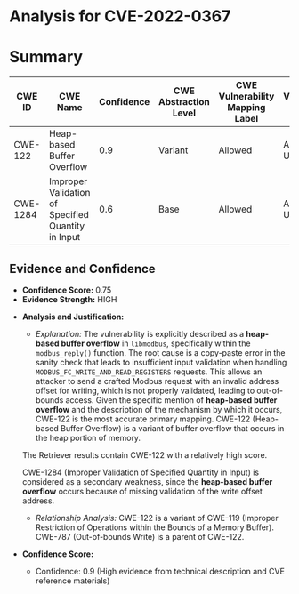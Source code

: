 # Analysis for CVE-2022-0367

# Summary
| CWE ID | CWE Name | Confidence | CWE Abstraction Level | CWE Vulnerability Mapping Label | CWE-Vulnerability Mapping Notes |
|---|---|---|---|---|---|
| CWE-122 | Heap-based Buffer Overflow | 0.9 | Variant | Allowed | Acceptable-Use |
| CWE-1284 | Improper Validation of Specified Quantity in Input | 0.6 | Base | Allowed | Acceptable-Use |

## Evidence and Confidence

*   **Confidence Score:** 0.75
*   **Evidence Strength:** HIGH

- **Analysis and Justification:**  
  - *Explanation:* The vulnerability is explicitly described as a **heap-based buffer overflow** in `libmodbus`, specifically within the `modbus_reply()` function. The root cause is a copy-paste error in the sanity check that leads to insufficient input validation when handling `MODBUS_FC_WRITE_AND_READ_REGISTERS` requests. This allows an attacker to send a crafted Modbus request with an invalid address offset for writing, which is not properly validated, leading to out-of-bounds access. Given the specific mention of **heap-based buffer overflow** and the description of the mechanism by which it occurs, CWE-122 is the most accurate primary mapping.
  CWE-122 (Heap-based Buffer Overflow) is a variant of buffer overflow that occurs in the heap portion of memory.

  The Retriever results contain CWE-122 with a relatively high score.

  CWE-1284 (Improper Validation of Specified Quantity in Input) is considered as a secondary weakness, since the **heap-based buffer overflow** occurs because of missing validation of the write offset address.

  - *Relationship Analysis:* CWE-122 is a variant of CWE-119 (Improper Restriction of Operations within the Bounds of a Memory Buffer). CWE-787 (Out-of-bounds Write) is a parent of CWE-122.

- **Confidence Score:**
  - Confidence: 0.9 (High evidence from technical description and CVE reference materials)